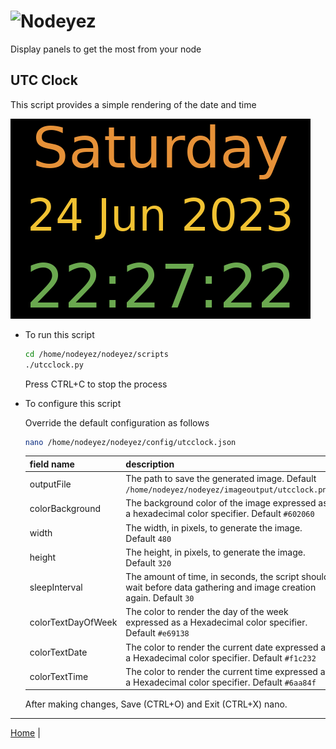 # ![Nodeyez](../images/nodeyez.svg)
Display panels to get the most from your node

## UTC Clock

This script provides a simple rendering of the date and time

![sample image depicting the date and time](../images/utcclock.png)

* To run this script

   ```sh
   cd /home/nodeyez/nodeyez/scripts
   ./utcclock.py
   ```

   Press CTRL+C to stop the process

* To configure this script

   Override the default configuration as follows

   ```sh
   nano /home/nodeyez/nodeyez/config/utcclock.json
   ```

   | field name | description |
   | --- | --- |
   | outputFile | The path to save the generated image. Default `/home/nodeyez/nodeyez/imageoutput/utcclock.png` |
   | colorBackground | The background color of the image expressed as a hexadecimal color specifier. Default `#602060` |
   | width | The width, in pixels, to generate the image. Default `480` |
   | height | The height, in pixels, to generate the image. Default `320` |
   | sleepInterval | The amount of time, in seconds, the script should wait before data gathering and image creation again. Default `30` |
   | colorTextDayOfWeek | The color to render the day of the week expressed as a Hexadecimal color specifier. Default `#e69138` |
   | colorTextDate | The color to render the current date expressed as a Hexadecimal color specifier. Default `#f1c232` |
   | colorTextTime | The color to render the current time expressed as a Hexadecimal color specifier. Default `#6aa84f` |

   After making changes, Save (CTRL+O) and Exit (CTRL+X) nano.


---

[Home](../README.md) | 

